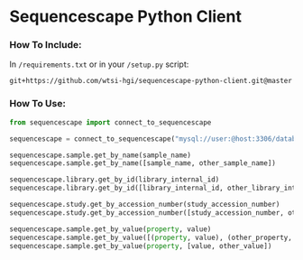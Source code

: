 # Sequencescape Python Client

### How To Include:
In ``/requirements.txt`` or in your ``/setup.py`` script:
```
git+https://github.com/wtsi-hgi/sequencescape-python-client.git@master
```

### How To Use:
```python
from sequencescape import connect_to_sequencescape

sequencescape = connect_to_sequencescape("mysql://user:@host:3306/database")

sequencescape.sample.get_by_name(sample_name)
sequencescape.sample.get_by_name([sample_name, other_sample_name])

sequencescape.library.get_by_id(library_internal_id)
sequencescape.library.get_by_id([library_internal_id, other_library_internal_id])

sequencescape.study.get_by_accession_number(study_accession_number)
sequencescape.study.get_by_accession_number([study_accession_number, other_study_accession_number])

sequencescape.sample.get_by_value(property, value)
sequencescape.sample.get_by_value([(property, value), (other_property, value)])
sequencescape.sample.get_by_value(property, [value, other_value])
```

